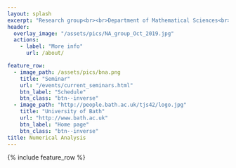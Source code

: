 ```yaml
---
layout: splash
excerpt: "Research group<br><br>Department of Mathematical Sciences<br>University of Bath<br><br><br>"
header:
  overlay_image: "/assets/pics/NA_group_Oct_2019.jpg"
  actions:
    - label: "More info"
      url: /about/

feature_row:
  - image_path: /assets/pics/bna.png
    title: "Seminar"
    url: "/events/current_seminars.html"
    btn_label: "Schedule"
    btn_class: "btn--inverse"
  - image_path: "http://people.bath.ac.uk/tjs42/logo.jpg"
    title: "University of Bath"
    url: "http://www.bath.ac.uk"
    btn_label: "Home page"
    btn_class: "btn--inverse"
title: Numerical Analysis
---
```


{% include feature_row %} 
